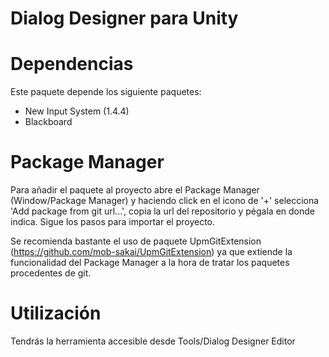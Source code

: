 # Dialog Designer para Unity

# Dependencias

Este paquete depende los siguiente paquetes:

- New Input System (1.4.4)
- Blackboard

# Package Manager

Para añadir el paquete al proyecto abre el Package Manager (Window/Package Manager) y haciendo click en el icono de '+' selecciona 'Add package from git url...', copia la url del repositorio y pégala en donde indica. Sigue los pasos para importar el proyecto.

Se recomienda bastante el uso de paquete UpmGitExtension (https://github.com/mob-sakai/UpmGitExtension) ya que extiende la funcionalidad del Package Manager
a la hora de tratar los paquetes procedentes de git.

# Utilización

Tendrás la herramienta accesible desde Tools/Dialog Designer Editor

